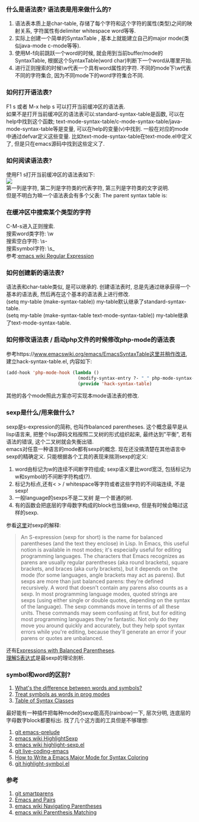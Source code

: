 ### 什么是语法表? 语法表是用来做什么的?  
1. 语法表本质上是char-table, 存储了每个字符和这个字符的属性(类型)之间的映射关系, 字符属性有delimiter whitespace word等等.
2. 实际上创建一个简单的SyntaxTable , 基本上就能建立自己的major mode(类似java-mode c-mode等等).
3. 使用M-f向前跳跃一个word的时候, 就会用到当前buffer/mode的SyntaxTable, 根据这个SyntaxTable(word char)判断下一个word从哪里开始.
4. 进行正则搜索的时候\w代表一个具有word属性的字符. 不同的mode下\w代表不同的字符集合, 因为不同mode下的word字符集合不同.

### 如何打开语法表?  
F1 s 或者 M-x help  s 可以打开当前缓冲区的语法表.  
如果不是打开当前缓冲区的语法表可以:standard-syntax-table是函数, 可以在help中找到这个函数; text-mode-syntax-table/c-mode-syntax-table/java-mode-syntax-table等是变量, 可以在help的变量(v)中找到. 一般在对应的mode中通过defvar定义这些变量. 比如text-mode-syntax-table在text-mode.el中定义了, 但是只在emacs源码中找到这些定义了.

### 如何阅读语法表?  
使用F1 s打开当前缓冲区的语法表如下:  
![](/static/blog_pic/emacs_syntax_table1.jpg)  
第一列是字符, 第二列是字符类的代表字符, 第三列是字符类的文字说明.  
但是不明白为嘛一个语法表会有多个父表: The parent syntax table is:

### 在缓冲区中搜索某个类型的字符  
C-M-s进入正则搜索.  
搜索word类字符: \w  
搜索空白字符: \s-  
搜索symbol字符: \s_  
参考:[emacs wiki Regular Expression](https://www.emacswiki.org/emacs/RegularExpression#regexp)

### 如何创建新的语法表?  
语法表和char-table类似, 是可以继承的. 创建语法表时, 总是先通过继承获得一个基本的语法表, 然后再在这个基本的语法表上进行修改.  
(setq my-table (make-syntax-table)) my-table默认继承了standard-syntax-table.  
(setq my-table (make-syntax-table text-mode-syntax-table))  my-table继承了text-mode-syntax-table.

### 如何修改语法表 / 启动php文件的时候修改php-mode的语法表  
参考https://www.emacswiki.org/emacs/EmacsSyntaxTable这里并稍作改进, 建立hack-syntax-table.el, 内容如下:

```lisp
(add-hook 'php-mode-hook (lambda ()
                           (modify-syntax-entry ?- "_" php-mode-syntax-table)))
                           (provide 'hack-syntax-table)
```

其他的各个mode照此方案亦可实现本mode语法表的修改.

### sexp是什么/用来做什么?  
sexp是s-expression的简称, 也叫作balanced parentheses. 这个概念最早是从lisp语言来, 把整个lisp源码文档按照二叉树的形式组织起来, 最终达到"平衡", 若有语法的错误, 这个二叉树就会失衡出错.  
emacs对任意一种语言的mode都有sexp的概念. 现在还没搞清楚在其他语言中sexp的精确定义. 只能根据各个工具的表现来揣测sexp的定义:

1. word由标记为w的连续不间断字符组成; sexp语义要比word宽泛, 包括标记为w和symbol的不间断字符构成(?).
2. 标记为标点,还有< > / whitespace等字符或者这些字符的不间端连续, 不是sexp!
3. 一般language的sexps不是二叉树  是一个普通的树.
4. 有的函数会把底层的字母数字构成的block也当做sexp, 但是有时候会略过这样的sexp.

参看[这里](http://www2.lib.uchicago.edu/keith/tcl-course/emacs-tutorial.html)对sexp的解释:
>An S-expression (sexp for short) is the name for balanced parentheses (and the text they enclose) in Lisp. In Emacs, this useful notion is available in most modes; it's especially useful for editing programming languages. The characters that Emacs recognizes as parens are usually regular parentheses (aka round brackets), square brackets, and braces (aka curly brackets), but it depends on the mode (for some languages, angle brackets may act as parens).
>But sexps are more than just balanced parens: they're defined recursively. A word that doesn't contain any parens also counts as a sexp. In most programming language modes, quoted strings are sexps (using either single or double quotes, depending on the syntax of the language). The sexp commands move in terms of all these units.
>These commands may seem confusing at first, but for editing most programming languages they're fantastic. Not only do they move you around quickly and accurately, but they help spot syntax errors while you're editing, because they'll generate an error if your parens or quotes are unbalanced.

还有[Expressions with Balanced Parentheses](https://www.gnu.org/software/emacs/manual/html_node/emacs/Expressions.html).  
[理解S表达式](https://thzt.github.io/blog/2015/04/02/s-expression/)是最sexp的理论剖析.

### symbol和word的区别?  
1. [What's the difference between words and symbols?](http://emacs.stackexchange.com/questions/1075/whats-the-difference-between-words-and-symbols)
2. [Treat symbols as words in prog modes](http://emacs.stackexchange.com/questions/983/treat-symbols-as-words-in-prog-modes)
3. [ Table of Syntax Classes](https://www.gnu.org/software/emacs/manual/html_node/elisp/Syntax-Class-Table.html#Syntax-Class-Table)

最好能有一种插件把每种mode的sexp能高亮(rainbow)一下, 层次分明, 连底层的字母数字block都要标出. 找了几个这方面的工具但是不够理想:

1. [git emacs-prelude](https://github.com/iani/emacs-prelude/blob/master/preload-disabled/highlight-sexps.el)
2. [emacs wiki HighlightSexp](https://www.emacswiki.org/emacs/HighlightSexp)
3. [emacs wiki highlight-sexp.el](https://www.emacswiki.org/emacs/highlight-sexp.el)
4. [git live-coding-emacs](https://github.com/overtone/live-coding-emacs/blob/master/lib/rainbow-delimiters.el)
5. [How to Write a Emacs Major Mode for Syntax Coloring](http://ergoemacs.org/emacs/elisp_syntax_coloring.html)
6. [git highlight-symbol.el](https://github.com/nschum/highlight-symbol.el)

### 参考  
1. [git smartparens](https://github.com/Fuco1/smartparens)
2. [Emacs and Pairs](https://ebzzry.github.io/emacs-pairs.html)
3. [emacs wiki Navigating Parentheses](https://www.emacswiki.org/emacs/NavigatingParentheses)
4. [emacs wiki Parenthesis Matching](https://www.emacswiki.org/emacs/ParenthesisMatching)
